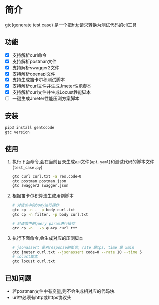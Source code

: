 # 简介

gtc(generate test case) 是一个把http请求转换为测试代码的cli工具

## 功能

- [x] 支持解析curl命令
- [x] 支持解析postman文件
- [x] 支持解析swagger2文件
- [x] 支持解析openapi文件
- [x] 支持生成笛卡尔积测试脚本
- [x] 支持解析curl文件并生成Jmeter性能脚本
- [x] 支持解析curl文件并生成Locust性能脚本
- [ ] 一键生成Jmeter性能压测方案脚本

## 安装

```bash
pip3 install gentccode
gtc version
```

## 使用

1. 执行下面命令,会在当前目录生成api文件(`api.yaml`)和测试代码的脚本文件(`test_case.py`)

    ```bash
    gtc curl curl.txt -a res.code=0
    gtc postman postman.json
    gtc swagger2 swagger.json
    ```

2. 根据笛卡尔积算法生成用例脚本

    ```bash
    # 对请求中的body进行操作
    gtc cp -n . -p body curl.txt
    gtc cp -n filter. -p body curl.txt

    # 对请求中的query param进行操作
    gtc cp -n . -p query curl.txt
    ```

3. 执行下面命令,会生成对应的压测脚本

    ```bash
    # jsonassert 是对response的断言, rate 是tps, time 是 5min
    gtc jmeter curl.txt --jsonassert code=0 --rate 10 --time 5
    # locust脚本 
    gtc locust curl.txt
    ```

## 已知问题

- 若postman文件中有变量,则不会生成相对应的代码块.
- url中必须有http或https协议头
